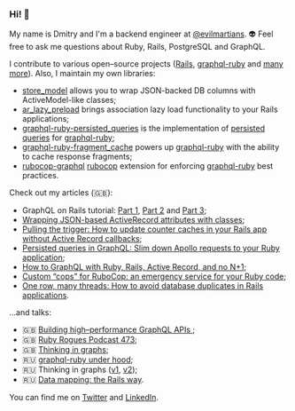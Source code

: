 ### Hi! 👋

My name is Dmitry and I'm a backend engineer at [@evilmartians](https://github.com/evilmartians). 👽 Feel free to ask me questions about Ruby, Rails, PostgreSQL and GraphQL.

I contribute to various open–source projects ([Rails](https://github.com/rails/rails/pulls?q=is%3Apr+author%3ADmitryTsepelev+), [graphql-ruby](https://github.com/rmosolgo/graphql-ruby/pulls?q=is%3Apr+author%3ADmitryTsepelev+) and [many more](https://github.com/pulls?q=is%3Apr+author%3ADmitryTsepelev+archived%3Afalse+is%3Apublic)). Also, I maintain my own libraries:

- [store_model](https://github.com/DmitryTsepelev/store_model) allows you to wrap JSON-backed DB columns with ActiveModel-like classes;
- [ar_lazy_preload](https://github.com/DmitryTsepelev/ar_lazy_preload) brings association lazy load functionality to your Rails applications;
- [graphql-ruby-persisted_queries](https://github.com/DmitryTsepelev/graphql-ruby-persisted_queries) is the implementation of [persisted queries](https://github.com/apollographql/apollo-link-persisted-queries) for [graphql-ruby](https://github.com/rmosolgo/graphql-ruby);
- [graphql-ruby-fragment_cache](https://github.com/DmitryTsepelev/graphql-ruby-fragment_cache) powers up [graphql-ruby](https://graphql-ruby.org) with the ability to cache response fragments;
- [rubocop-graphql](https://github.com/DmitryTsepelev/rubocop-graphql) [rubocop](https://github.com/rubocop-hq/rubocop) extension for enforcing [graphql-ruby](https://github.com/rmosolgo/graphql-ruby) best practices.

Check out my articles (🇬🇧):

- GraphQL on Rails tutorial: [Part 1](https://evilmartians.com/chronicles/graphql-on-rails-1-from-zero-to-the-first-query), [Part 2](https://evilmartians.com/chronicles/graphql-on-rails-2-updating-the-data) and [Part 3](https://evilmartians.com/chronicles/graphql-on-rails-3-on-the-way-to-perfection);
- [Wrapping JSON-based ActiveRecord attributes with classes](https://evilmartians.com/chronicles/wrapping-json-based-active-record-attributes-with-classes);
- [Pulling the trigger:
How to update counter caches in your Rails app without Active Record callbacks](https://evilmartians.com/chronicles/pulling-the-trigger-how-to-update-counter-caches-in-you-rails-app-without-active-record-callbacks);
- [Persisted queries in GraphQL:
Slim down Apollo requests to your Ruby application](https://evilmartians.com/chronicles/persisted-queries-in-graphql-slim-down-apollo-requests-to-your-ruby-application);
- [How to GraphQL with Ruby, Rails, Active Record, and no N+1](https://evilmartians.com/chronicles/how-to-graphql-with-ruby-rails-active-record-and-no-n-plus-one);
- [Custom “cops” for RuboCop: an emergency service for your Ruby code](https://evilmartians.com/chronicles/custom-cops-for-rubocop-an-emergency-service-for-your-codebase);
- [One row, many threads: How to avoid database duplicates in Rails applications](https://evilmartians.com/chronicles/one-row-many-threads-how-to-avoid-database-duplicates-in-rails-applications).

...and talks:

- 🇬🇧 [Building high–performance GraphQL APIs ](https://www.youtube.com/watch?v=kIJdauCgBC8);
- 🇬🇧 [Ruby Rogues Podcast 473](https://dev.to/rubyrogues/rr-473-graphql-doesn-t-need-to-be-hell-with-dmitry-tsepelev);
- 🇬🇧 [Thinking in graphs](https://www.youtube.com/watch?v=CjOwKbf8L3I&feature=youtu.be&t=9615);
- 🇷🇺 [graphql-ruby under hood](https://www.youtube.com/watch?v=_oPZgRB3Ovg);
- 🇷🇺 Thinking in graphs ([v1](https://www.youtube.com/watch?v=xUrLslKdnr8), [v2](https://www.youtube.com/watch?v=VOvfHyyV5Bg&feature=youtu.be));
- 🇷🇺 [Data mapping: the Rails way](https://www.youtube.com/watch?v=H3SafkpBQ_w&feature=youtu.be&t=2877).

You can find me on [Twitter](https://twitter.com/dmitrytsepelev) and [LinkedIn](https://www.linkedin.com/in/dmitry-tsepelev-98029b83).
